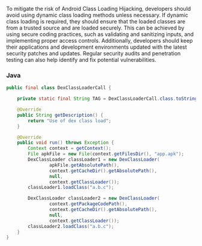 To mitigate the risk of Android Class Loading Hijacking, developers should avoid using dynamic class loading methods unless necessary. If dynamic class loading is required, they should ensure that the loaded classes are from a trusted source and are loaded securely. This can be achieved by using secure coding practices, such as validating and sanitizing inputs, and implementing proper access controls. Additionally, developers should keep their applications and development environments updated with the latest security patches and updates. Regular security audits and penetration testing can also help identify and fix potential vulnerabilities.

### Java

```java
public final class DexClassLoaderCall {

    private static final String TAG = DexClassLoaderCall.class.toString();

    @Override
    public String getDescription() {
        return "Use of dex class load";
    }

    @Override
    public void run() throws Exception {
        Context context = getContext(); 
        File apkFile = new File(context.getFilesDir(), "app.apk");
        DexClassLoader classLoader1 = new DexClassLoader(
                apkFile.getAbsolutePath(),
                context.getCacheDir().getAbsolutePath(),
                null,
                context.getClassLoader());
        classLoader1.loadClass("a.b.c");

        DexClassLoader classLoader2 = new DexClassLoader(
                context.getPackageCodePath(),
                context.getCacheDir().getAbsolutePath(),
                null,
                context.getClassLoader());
        classLoader2.loadClass("a.b.c");
    }
}

```
